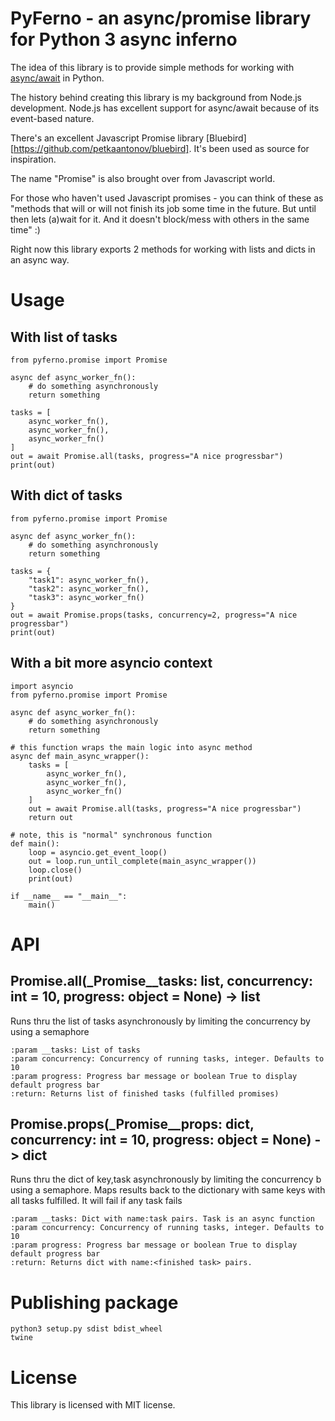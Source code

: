 # PyFerno - an async/promise library for Python 3 async inferno

The idea of this library is to provide simple methods for working with [async/await](https://docs.python.org/3/library/asyncio.html) in Python.  
 
The history behind creating this library is my background from Node.js development. 
Node.js has excellent support for async/await because of its event-based nature.

There's an excellent Javascript Promise library [Bluebird][https://github.com/petkaantonov/bluebird].
It's been used as source for inspiration.

The name "Promise" is also brought over from Javascript world.

For those who haven't used Javascript promises - you can think of these as "methods that will or will not finish its job
some time in the future. But until then lets (a)wait for it. And it doesn't block/mess with others in the same time" :)

Right now this library exports 2 methods for working with lists and dicts in an async way.

# Usage

## With list of tasks

```
from pyferno.promise import Promise

async def async_worker_fn():
    # do something asynchronously
    return something
    
tasks = [
    async_worker_fn(),
    async_worker_fn(),
    async_worker_fn()
]
out = await Promise.all(tasks, progress="A nice progressbar")
print(out)
```

## With dict of tasks

```
from pyferno.promise import Promise

async def async_worker_fn():
    # do something asynchronously
    return something
    
tasks = {
    "task1": async_worker_fn(),
    "task2": async_worker_fn(),
    "task3": async_worker_fn()
}
out = await Promise.props(tasks, concurrency=2, progress="A nice progressbar")
print(out)
```

## With a bit more asyncio context

```
import asyncio
from pyferno.promise import Promise

async def async_worker_fn():
    # do something asynchronously
    return something
    
# this function wraps the main logic into async method   
async def main_async_wrapper():
    tasks = [
        async_worker_fn(),
        async_worker_fn(),
        async_worker_fn()
    ]
    out = await Promise.all(tasks, progress="A nice progressbar")
    return out

# note, this is "normal" synchronous function
def main():
    loop = asyncio.get_event_loop()
    out = loop.run_until_complete(main_async_wrapper())
    loop.close()
    print(out)
  
if __name__ == "__main__":
    main()  
```

# API

## Promise.all(_Promise__tasks: list, concurrency: int = 10, progress: object = None) -> list

Runs thru the list of tasks asynchronously by limiting the concurrency by using a semaphore

    :param __tasks: List of tasks
    :param concurrency: Concurrency of running tasks, integer. Defaults to 10
    :param progress: Progress bar message or boolean True to display default progress bar
    :return: Returns list of finished tasks (fulfilled promises)


## Promise.props(_Promise__props: dict, concurrency: int = 10, progress: object = None) -> dict

Runs thru the dict of key,task asynchronously by limiting the concurrency b using a semaphore.
Maps results back to the dictionary with same keys with all tasks fulfilled.
It will fail if any task fails
    
    :param __tasks: Dict with name:task pairs. Task is an async function
    :param concurrency: Concurrency of running tasks, integer. Defaults to 10
    :param progress: Progress bar message or boolean True to display default progress bar
    :return: Returns dict with name:<finished task> pairs.

# Publishing package

```
python3 setup.py sdist bdist_wheel
twine 
```

# License

This library is licensed with MIT license.
